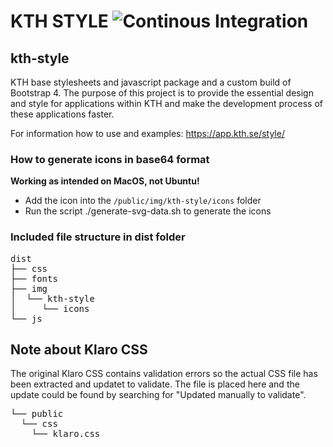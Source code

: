 # KTH STYLE ![Continous Integration](https://github.com/KTH/kth-style/actions/workflows/main.yml/badge.svg)

## kth-style

KTH base stylesheets and javascript package and a custom build of Bootstrap 4. The purpose of this project is to provide the essential design and style for applications within KTH and make the development process of these applications faster.

For information how to use and examples: https://app.kth.se/style/

### How to generate icons in base64 format

**Working as intended on MacOS, not Ubuntu!**

- Add the icon into the `/public/img/kth-style/icons` folder
- Run the script ./generate-svg-data.sh to generate the icons

### Included file structure in dist folder

<pre>
dist
├── css
├── fonts
├── img
│  └── kth-style
│     └── icons
└── js
</pre>

## Note about Klaro CSS

The original Klaro CSS contains validation errors so the actual CSS file has been extracted and updatet to validate.
The file is placed here and the update could be found by searching for "Updated manually to validate".

<pre>
└── public
  └── css
    └── klaro.css
</pre>
